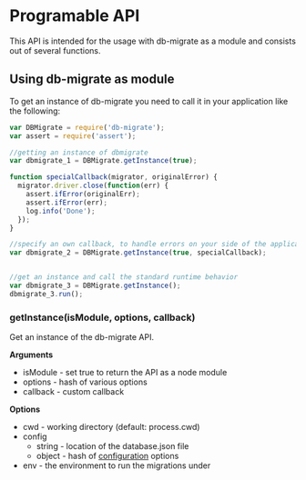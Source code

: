 # Programable API

This API is intended for the usage with db-migrate as a module and consists out
of several functions.

## Using db-migrate as module

To get an instance of db-migrate you need to call it in your application like
the following:

```javascript
var DBMigrate = require('db-migrate');
var assert = require('assert');

//getting an instance of dbmigrate
var dbmigrate_1 = DBMigrate.getInstance(true);

function specialCallback(migrator, originalError) {
  migrator.driver.close(function(err) {
    assert.ifError(originalErr);
    assert.ifError(err);
    log.info('Done');
  });
}

//specify an own callback, to handle errors on your side of the application.
var dbmigrate_2 = DBMigrate.getInstance(true, specialCallback);


//get an instance and call the standard runtime behavior
var dbmigrate_3 = DBMigrate.getInstance();
dbmigrate_3.run();
```

### getInstance(isModule, options, callback)

Get an instance of the db-migrate API.

__Arguments__

* isModule - set true to return the API as a node module
* options - hash of various options
* callback - custom callback

__Options__

* cwd - working directory (default: process.cwd)
* config
  * string - location of the database.json file
  * object - hash of [configuration](https://umigrate.readthedocs.org/projects/db-migrate/en/latest/Getting%20Started/configuration/) options
* env - the environment to run the migrations under
